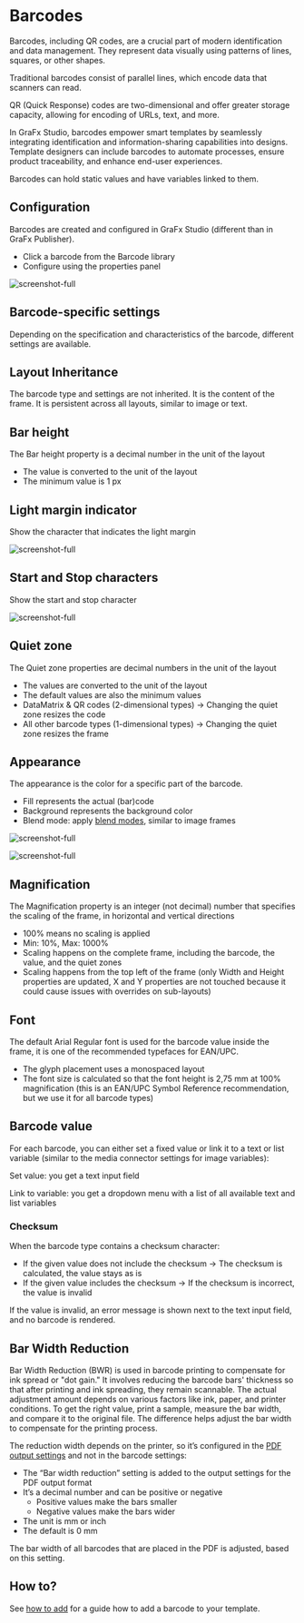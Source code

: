 # Barcodes

Barcodes, including QR codes, are a crucial part of modern identification and data management. They represent data visually using patterns of lines, squares, or other shapes. 

Traditional barcodes consist of parallel lines, which encode data that scanners can read.

QR (Quick Response) codes are two-dimensional and offer greater storage capacity, allowing for encoding of URLs, text, and more.

In GraFx Studio, barcodes empower smart templates by seamlessly integrating identification and information-sharing capabilities into designs. Template designers can include barcodes to automate processes, ensure product traceability, and enhance end-user experiences.

Barcodes can hold static values and have variables linked to them.

## Configuration

Barcodes are created and configured in GraFx Studio (different than in GraFx Publisher).

- Click a barcode from the Barcode library
- Configure using the properties panel

![screenshot-full](barcodes1.gif)

## Barcode-specific settings

Depending on the specification and characteristics of the barcode, different settings are available.

## Layout Inheritance

The barcode type and settings are not inherited. It is the content of the frame. It is persistent across all layouts, similar to image or text.

## Bar height

The Bar height property is a decimal number in the unit of the layout

- The value is converted to the unit of the layout
- The minimum value is 1 px

## Light margin indicator

Show the character that indicates the light margin

![screenshot-full](barcodes2.gif)

## Start and Stop characters

Show the start and stop character

![screenshot-full](barcodes3.gif)


## Quiet zone

The Quiet zone properties are decimal numbers in the unit of the layout

- The values are converted to the unit of the layout
- The default values are also the minimum values
- DataMatrix & QR codes (2-dimensional types) → Changing the quiet zone resizes the code
- All other barcode types (1-dimensional types) → Changing the quiet zone resizes the frame

## Appearance

The appearance is the color for a specific part of the barcode.

- Fill represents the actual (bar)code
- Background represents the background color
- Blend mode: apply [blend modes](../../../GraFx-Studio/concepts/blendmodes/), similar to image frames

![screenshot-full](qr1.png)

![screenshot-full](qr_blend.png)

## Magnification

The Magnification property is an integer (not decimal) number that specifies the scaling of the frame, in horizontal and vertical directions

- 100% means no scaling is applied
- Min: 10%, Max: 1000%
- Scaling happens on the complete frame, including the barcode, the value, and the quiet zones
- Scaling happens from the top left of the frame (only Width and Height properties are updated, X and Y properties are not touched because it could cause issues with overrides on sub-layouts)

## Font

The default Arial Regular font is used for the barcode value inside the frame, it is one of the recommended typefaces for EAN/UPC.

- The glyph placement uses a monospaced layout
- The font size is calculated so that the font height is 2,75 mm at 100% magnification (this is an EAN/UPC Symbol Reference recommendation, but we use it for all barcode types)

## Barcode value

For each barcode, you can either set a fixed value or link it to a text or list variable (similar to the media connector settings for image variables):

Set value: you get a text input field

Link to variable: you get a dropdown menu with a list of all available text and list variables

### Checksum

When the barcode type contains a checksum character:

- If the given value does not include the checksum → The checksum is calculated, the value stays as is
- If the given value includes the checksum → If the checksum is incorrect, the value is invalid 

If the value is invalid, an error message is shown next to the text input field, and no barcode is rendered.

## Bar Width Reduction


Bar Width Reduction (BWR) is used in barcode printing to compensate for ink spread or "dot gain." It involves reducing the barcode bars' thickness so that after printing and ink spreading, they remain scannable. The actual adjustment amount depends on various factors like ink, paper, and printer conditions. To get the right value, print a sample, measure the bar width, and compare it to the original file. The difference helps adjust the bar width to compensate for the printing process.

The reduction width depends on the printer, so it’s configured in the [PDF output settings](../../../GraFx-Studio/guides/output/settings/) and not in the barcode settings:

- The “Bar width reduction” setting is added to the output settings for the PDF output format
- It’s a decimal number and can be positive or negative
	- Positive values make the bars smaller
	- Negative values make the bars wider
- The unit is mm or inch
- The default is 0 mm

The bar width of all barcodes that are placed in the PDF is adjusted, based on this setting.

## How to?

See [how to add](../../../GraFx-Studio/guides/barcodes/add/) for a guide how to add a barcode to your template.